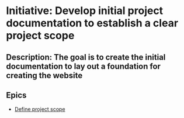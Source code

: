 # Initiative: Develop initial project documentation to establish a clear project scope
## Description: The goal is to create the initial documentation to lay out a foundation for creating the website
## Epics
* [Define project scope](../../theme_1/initiatives/epics/epic_project_scope.md)